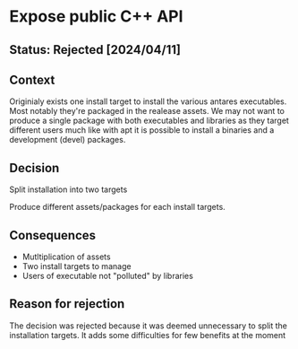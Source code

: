 # Expose public C++ API

## Status: Rejected [2024/04/11]

## Context

Originialy exists one install target to install the various antares executables. Most notably they're packaged in the realease
assets.
We may not want to produce a single package with both executables and libraries as they target different users much like 
with apt it is possible to install a binaries and a development (devel) packages.

## Decision

Split installation into two targets

Produce different assets/packages for each install targets.


## Consequences

* Mutltiplication of assets
* Two install targets to manage
* Users of executable not "polluted" by libraries

## Reason for rejection

The decision was rejected because it was deemed unnecessary to split the installation targets. It adds 
some difficulties for few benefits at the moment